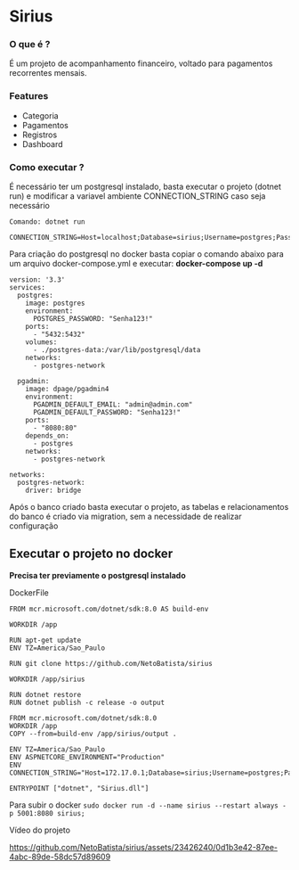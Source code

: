 # Sirius

### O que é ?
É um projeto de acompanhamento financeiro, voltado para pagamentos recorrentes mensais.

### Features
* Categoria
* Pagamentos
* Registros
* Dashboard

### Como executar ?

É necessário ter um postgresql instalado, basta executar o projeto (dotnet run) e modificar a variavel ambiente CONNECTION_STRING caso seja necessário

```
Comando: dotnet run

CONNECTION_STRING=Host=localhost;Database=sirius;Username=postgres;Password=Senha123!
```

Para criação do postgresql no docker basta copiar o comando abaixo para um arquivo docker-compose.yml e executar: **docker-compose up -d**

```
version: '3.3'
services:
  postgres:
    image: postgres
    environment:
      POSTGRES_PASSWORD: "Senha123!"
    ports:
      - "5432:5432"
    volumes:
      - ./postgres-data:/var/lib/postgresql/data
    networks:
      - postgres-network
      
  pgadmin:
    image: dpage/pgadmin4
    environment:
      PGADMIN_DEFAULT_EMAIL: "admin@admin.com"
      PGADMIN_DEFAULT_PASSWORD: "Senha123!"
    ports:
      - "8080:80"
    depends_on:
      - postgres
    networks:
      - postgres-network

networks: 
  postgres-network:
    driver: bridge
```

Após o banco criado basta executar o projeto, as tabelas e relacionamentos do banco é criado via migration, sem a necessidade de realizar configuração

## Executar o projeto no docker
**Precisa ter previamente o postgresql instalado**

DockerFile
```
FROM mcr.microsoft.com/dotnet/sdk:8.0 AS build-env

WORKDIR /app

RUN apt-get update
ENV TZ=America/Sao_Paulo

RUN git clone https://github.com/NetoBatista/sirius

WORKDIR /app/sirius

RUN dotnet restore
RUN dotnet publish -c release -o output

FROM mcr.microsoft.com/dotnet/sdk:8.0
WORKDIR /app
COPY --from=build-env /app/sirius/output .

ENV TZ=America/Sao_Paulo
ENV ASPNETCORE_ENVIRONMENT="Production"
ENV CONNECTION_STRING="Host=172.17.0.1;Database=sirius;Username=postgres;Password=Senha123!"

ENTRYPOINT ["dotnet", "Sirius.dll"]
```

Para subir o docker 
```sudo docker run -d --name sirius --restart always -p 5001:8080 sirius;```

Vídeo do projeto

https://github.com/NetoBatista/sirius/assets/23426240/0d1b3e42-87ee-4abc-89de-58dc57d89609




